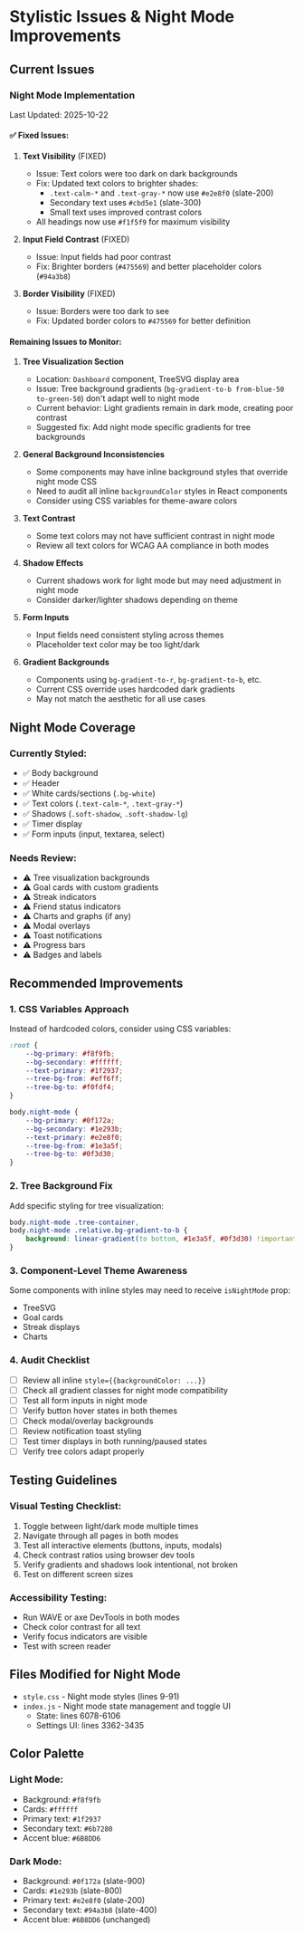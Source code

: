 # Stylistic Issues & Night Mode Improvements

## Current Issues

### Night Mode Implementation
Last Updated: 2025-10-22

#### ✅ Fixed Issues:

1. **Text Visibility** (FIXED)
   - Issue: Text colors were too dark on dark backgrounds
   - Fix: Updated text colors to brighter shades:
     - `.text-calm-*` and `.text-gray-*` now use `#e2e8f0` (slate-200)
     - Secondary text uses `#cbd5e1` (slate-300)
     - Small text uses improved contrast colors
   - All headings now use `#f1f5f9` for maximum visibility

2. **Input Field Contrast** (FIXED)
   - Issue: Input fields had poor contrast
   - Fix: Brighter borders (`#475569`) and better placeholder colors (`#94a3b8`)

3. **Border Visibility** (FIXED)
   - Issue: Borders were too dark to see
   - Fix: Updated border colors to `#475569` for better definition

#### Remaining Issues to Monitor:

1. **Tree Visualization Section**
   - Location: `Dashboard` component, TreeSVG display area
   - Issue: Tree background gradients (`bg-gradient-to-b from-blue-50 to-green-50`) don't adapt well to night mode
   - Current behavior: Light gradients remain in dark mode, creating poor contrast
   - Suggested fix: Add night mode specific gradients for tree backgrounds

2. **General Background Inconsistencies**
   - Some components may have inline background styles that override night mode CSS
   - Need to audit all inline `backgroundColor` styles in React components
   - Consider using CSS variables for theme-aware colors

3. **Text Contrast**
   - Some text colors may not have sufficient contrast in night mode
   - Review all text colors for WCAG AA compliance in both modes

4. **Shadow Effects**
   - Current shadows work for light mode but may need adjustment in night mode
   - Consider darker/lighter shadows depending on theme

5. **Form Inputs**
   - Input fields need consistent styling across themes
   - Placeholder text color may be too light/dark

6. **Gradient Backgrounds**
   - Components using `bg-gradient-to-r`, `bg-gradient-to-b`, etc.
   - Current CSS override uses hardcoded dark gradients
   - May not match the aesthetic for all use cases

## Night Mode Coverage

### Currently Styled:
- ✅ Body background
- ✅ Header
- ✅ White cards/sections (`.bg-white`)
- ✅ Text colors (`.text-calm-*`, `.text-gray-*`)
- ✅ Shadows (`.soft-shadow`, `.soft-shadow-lg`)
- ✅ Timer display
- ✅ Form inputs (input, textarea, select)

### Needs Review:
- ⚠️ Tree visualization backgrounds
- ⚠️ Goal cards with custom gradients
- ⚠️ Streak indicators
- ⚠️ Friend status indicators
- ⚠️ Charts and graphs (if any)
- ⚠️ Modal overlays
- ⚠️ Toast notifications
- ⚠️ Progress bars
- ⚠️ Badges and labels

## Recommended Improvements

### 1. CSS Variables Approach
Instead of hardcoded colors, consider using CSS variables:
```css
:root {
    --bg-primary: #f8f9fb;
    --bg-secondary: #ffffff;
    --text-primary: #1f2937;
    --tree-bg-from: #eff6ff;
    --tree-bg-to: #f0fdf4;
}

body.night-mode {
    --bg-primary: #0f172a;
    --bg-secondary: #1e293b;
    --text-primary: #e2e8f0;
    --tree-bg-from: #1e3a5f;
    --tree-bg-to: #0f3d30;
}
```

### 2. Tree Background Fix
Add specific styling for tree visualization:
```css
body.night-mode .tree-container,
body.night-mode .relative.bg-gradient-to-b {
    background: linear-gradient(to bottom, #1e3a5f, #0f3d30) !important;
}
```

### 3. Component-Level Theme Awareness
Some components with inline styles may need to receive `isNightMode` prop:
- TreeSVG
- Goal cards
- Streak displays
- Charts

### 4. Audit Checklist
- [ ] Review all inline `style={{backgroundColor: ...}}`
- [ ] Check all gradient classes for night mode compatibility
- [ ] Test all form inputs in night mode
- [ ] Verify button hover states in both themes
- [ ] Check modal/overlay backgrounds
- [ ] Review notification toast styling
- [ ] Test timer displays in both running/paused states
- [ ] Verify tree colors adapt properly

## Testing Guidelines

### Visual Testing Checklist:
1. Toggle between light/dark mode multiple times
2. Navigate through all pages in both modes
3. Test all interactive elements (buttons, inputs, modals)
4. Check contrast ratios using browser dev tools
5. Verify gradients and shadows look intentional, not broken
6. Test on different screen sizes

### Accessibility Testing:
- Run WAVE or axe DevTools in both modes
- Check color contrast for all text
- Verify focus indicators are visible
- Test with screen reader

## Files Modified for Night Mode
- `style.css` - Night mode styles (lines 9-91)
- `index.js` - Night mode state management and toggle UI
  - State: lines 6078-6106
  - Settings UI: lines 3362-3435

## Color Palette

### Light Mode:
- Background: `#f8f9fb`
- Cards: `#ffffff`
- Primary text: `#1f2937`
- Secondary text: `#6b7280`
- Accent blue: `#6B8DD6`

### Dark Mode:
- Background: `#0f172a` (slate-900)
- Cards: `#1e293b` (slate-800)
- Primary text: `#e2e8f0` (slate-200)
- Secondary text: `#94a3b8` (slate-400)
- Accent blue: `#6B8DD6` (unchanged)
